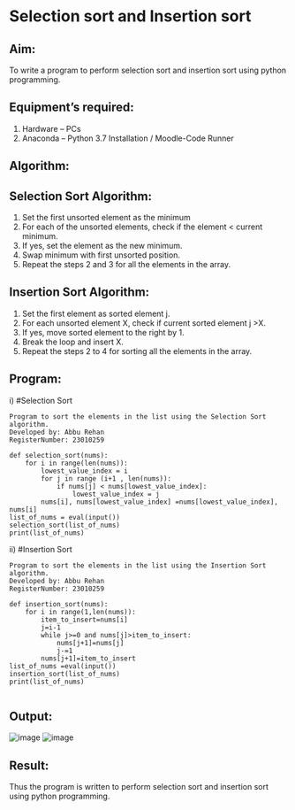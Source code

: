 # Selection sort and Insertion sort
## Aim:
To write a program to perform selection sort and insertion sort using python programming.
## Equipment’s required:
1.	Hardware – PCs
2.	Anaconda – Python 3.7 Installation / Moodle-Code Runner
## Algorithm:
## Selection Sort Algorithm:
1.	Set the first unsorted element as the minimum
2.	For each of the unsorted elements, check if the element < current minimum.
3.	If yes, set the element as the new minimum.
4.	Swap minimum with first unsorted position.
5.	Repeat the steps 2 and 3 for all the elements in the array.
## Insertion Sort Algorithm:
1.	Set the first element as sorted element j.
2.	For each unsorted element X, check if current sorted element j >X.
3.	If yes, move sorted element to the right by 1.
4.	Break the loop and insert X.
5.	Repeat the steps 2 to 4 for sorting all the elements in the array.
## Program:
i)	#Selection Sort
```
Program to sort the elements in the list using the Selection Sort algorithm.
Developed by: Abbu Rehan
RegisterNumber: 23010259

def selection_sort(nums):
    for i in range(len(nums)):
        lowest_value_index = i
        for j in range (i+1 , len(nums)):
            if nums[j] < nums[lowest_value_index]:
                lowest_value_index = j
        nums[i], nums[lowest_value_index] =nums[lowest_value_index], nums[i]
list_of_nums = eval(input())
selection_sort(list_of_nums)
print(list_of_nums)

```
ii)	#Insertion Sort
```
Program to sort the elements in the list using the Insertion Sort algorithm.
Developed by: Abbu Rehan
RegisterNumber: 23010259

def insertion_sort(nums):
    for i in range(1,len(nums)):
        item_to_insert=nums[i]
        j=i-1
        while j>=0 and nums[j]>item_to_insert:
            nums[j+1]=nums[j]
            j-=1
        nums[j+1]=item_to_insert
list_of_nums =eval(input())
insertion_sort(list_of_nums)
print(list_of_nums)
    
```
## Output: 
![image](https://github.com/Abburehan/Sorting-Algorithm/assets/138849336/2e8bc846-be93-47cb-afe2-a1886f3ea50c)
![image](https://github.com/Abburehan/Sorting-Algorithm/assets/138849336/70055618-5d1c-48dc-98ad-ee2c91f12b8a)

## Result:
Thus the program is written to perform selection sort and insertion sort using python programming.
